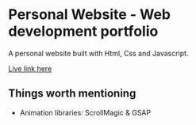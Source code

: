 # Personal Website - Web development portfolio

A personal website built with Html, Css and Javascript. 

[Live link here](https://www.scottw.xyz)

## Things worth mentioning

- Animation libraries: ScrollMagic & GSAP
